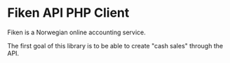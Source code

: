 # Fiken API PHP Client

Fiken is a Norwegian online accounting service.

The first goal of this library is to be able to create "cash sales" through the API.
